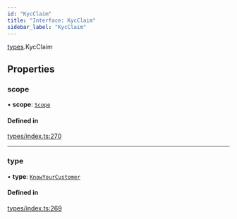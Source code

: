 ```yaml
---
id: "KycClaim"
title: "Interface: KycClaim"
sidebar_label: "KycClaim"
---
```


[types](../../../modules/Types/Types.md).KycClaim

## Properties

### scope

• **scope**: [`Scope`](../Scope/Scope.md)

#### Defined in

[types/index.ts:270](https://github.com/PolymeshAssociation/polymesh-sdk/blob/968f8d70c/src/types/index.ts#L270)

___

### type

• **type**: [`KnowYourCustomer`](../../../enums/Types/ClaimType/ClaimType.md#knowyourcustomer)

#### Defined in

[types/index.ts:269](https://github.com/PolymeshAssociation/polymesh-sdk/blob/968f8d70c/src/types/index.ts#L269)
